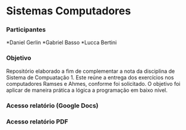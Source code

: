 # Sistemas Computadores 
<h3> Participantes </h3>
<hf></hf>  
*Daniel Gerlin
*Gabriel Basso
*Lucca Bertini
<hf></hf>  
<h3> Objetivo </h3>
<hf></hf>  
Repositório elaborado a fim de complementar a nota da disciplina de Sistema de Compuatação 1.
Este reúne a entrega dos exercícios nos computadores Ramses e Ahmes, conforme foi solicitado.
O objetivo foi aplicar de maneira prática a lógica a programação em baixo nível.
<h3> Acesso relatório (Google Docs) </h3>

<h3> Acesso relatório PDF </h3>


